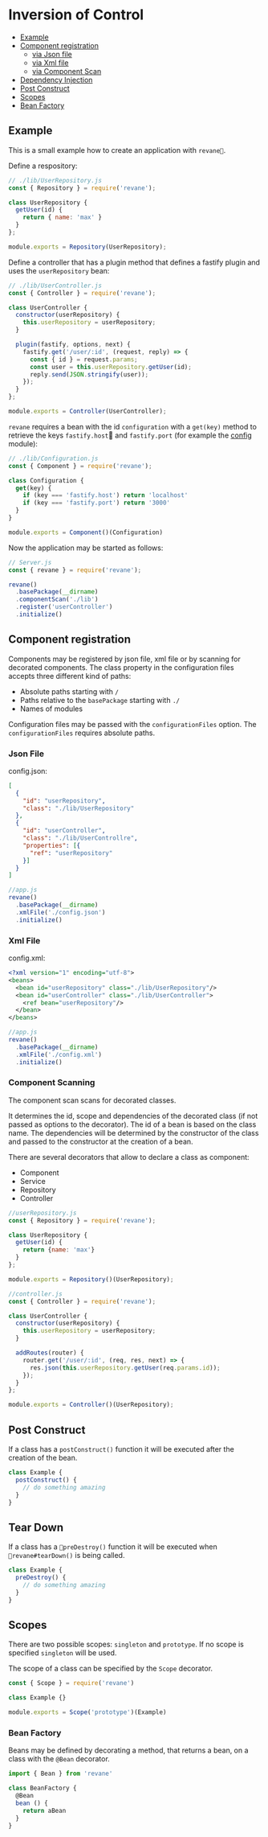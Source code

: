 # Inversion of Control

* [Example](#example)
* [Component registration](#component-registration)
  * [via Json file](#json-file)
  * [via Xml file](#xml-file)
  * [via Component Scan](#component-scanning)
* [Dependency Injection](#dependency-injection)
* [Post Construct](#post-construct)
* [Scopes](#scopes)
* [Bean Factory](#bean-factory)

## Example

This is a small example how to create an application with `revane`.

Define a respository:

```js
// ./lib/UserRepository.js
const { Repository } = require('revane');

class UserRepository {
  getUser(id) {
    return { name: 'max' }
  }
};

module.exports = Repository(UserRepository);
```

Define a controller that has a plugin method that defines a fastify plugin and uses the `userRepository` bean:

```js
// ./lib/UserController.js
const { Controller } = require('revane');

class UserController {
  constructor(userRepository) {
    this.userRepository = userRepository;
  }

  plugin(fastify, options, next) {
    fastify.get('/user/:id', (request, reply) => {
      const { id } = request.params;
      const user = this.userRepository.getUser(id);
      reply.send(JSON.stringify(user));
    });
  }
};

module.exports = Controller(UserController);
```

`revane` requires a bean with the id `configuration` with a `get(key)` method to retrieve the keys `fastify.host` and `fastify.port` (for example the [config](https://www.npmjs.com/package/config) module):

```js
// ./lib/Configuration.js
const { Component } = require('revane');

class Configuration {
  get(key) {
    if (key === 'fastify.host') return 'localhost'
    if (key === 'fastify.port') return '3000'
  }
}

module.exports = Component()(Configuration)
```

Now the application may be started as follows:

```js
// Server.js
const { revane } = require('revane');

revane()
  .basePackage(__dirname)
  .componentScan('./lib')
  .register('userController')
  .initialize()
```

## Component registration

Components may be registered by json file, xml file or by scanning for decorated components.
The class property in the configuration files accepts three different kind of paths:

* Absolute paths starting with `/`
* Paths relative to the `basePackage` starting with `./`
* Names of modules 

Configuration files may be passed with the `configurationFiles` option. The `configurationFiles` requires absolute paths.

### Json File

config.json:
```json
[
  {
    "id": "userRepository",
    "class": "./lib/UserRepository"
  },
  {
    "id": "userController",
    "class": "./lib/UserControllre",
    "properties": [{
      "ref": "userRepository"
    }]
  }
]
```

```js
//app.js
revane()
  .basePackage(__dirname)
  .xmlFile('./config.json')
  .initialize()
```

### Xml File

config.xml: 
```xml
<?xml version="1" encoding="utf-8">
<beans>
  <bean id="userRepository" class="./lib/UserRepository"/>
  <bean id="userController" class="./lib/UserController">
    <ref bean="userRepository"/>
  </bean>
</beans>
```

```js
//app.js
revane()
  .basePackage(__dirname)
  .xmlFile('./config.xml')
  .initialize()
```

### Component Scanning

The component scan scans for decorated classes.

It determines the id, scope and dependencies of the decorated class (if not passed as options to the decorator).
The id of a bean is based on the class name. The dependencies will be determined by the constructor of the class and passed to the constructor at the creation of a bean.

There are several decorators that allow to declare a class as component:

* Component
* Service
* Repository
* Controller

```js
//userRepository.js
const { Repository } = require('revane');

class UserRepository {
  getUser(id) {
    return {name: 'max'}
  }
};

module.exports = Repository()(UserRepository);

//controller.js
const { Controller } = require('revane');

class UserController {
  constructor(userRepository) {
    this.userRepository = userRepository;
  }

  addRoutes(router) {
    router.get('/user/:id', (req, res, next) => {
      res.json(this.userRepository.getUser(req.params.id));
    });
  }
};

module.exports = Controller()(UserRepository);
```

## Post Construct

If a class has a `postConstruct()` function it will be executed after the creation of the bean.

```js
class Example {
  postConstruct() {
    // do something amazing
  }
}
```

## Tear Down

If a class has a `preDestroy()` function it will be executed when `revane#tearDown()` is being called.

```js
class Example {
  preDestroy() {
    // do something amazing
  }
}
```

## Scopes

There are two possible scopes: `singleton` and `prototype`. If no scope is specified `singleton` will be used.

The scope of a class can be specified by the `Scope` decorator.

```js
const { Scope } = require('revane')

class Example {}

module.exports = Scope('prototype')(Example)
```

### Bean Factory

Beans may be defined by decorating a method, that returns a bean, on a class 
with the `@Bean` decorator.

```ts
import { Bean } from 'revane'

class BeanFactory {
  @Bean
  bean () {
    return aBean
  }
}
```
